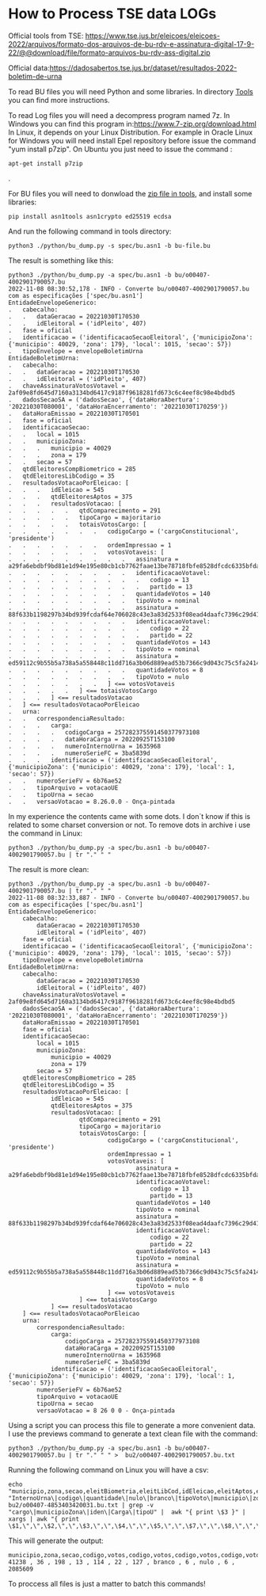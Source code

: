 #   How to Process TSE data LOGs

Official tools from TSE: https://www.tse.jus.br/eleicoes/eleicoes-2022/arquivos/formato-dos-arquivos-de-bu-rdv-e-assinatura-digital-17-9-22/@@download/file/formato-arquivos-bu-rdv-ass-digital.zip

Official data:https://dadosabertos.tse.jus.br/dataset/resultados-2022-boletim-de-urna
           

To read BU files you will need Python and some libraries. In directory <a href=Tools>Tools</a> you can find more instructions.

To read Log files you will need a decompress program named 7z. In Windows you can find this program in:https://www.7-zip.org/download.html
In Linux, it depends on your Linux Distribution. For example in Oracle Linux for Windows you will need install Epel repository before issue the command "yum install p7zip". On Ubuntu you just need to issue the command : 
```
apt-get install p7zip 
```
.

For BU files you will need to donwload the <a href=https://www.tse.jus.br/eleicoes/eleicoes-2022/arquivos/formato-dos-arquivos-de-bu-rdv-e-assinatura-digital-17-9-22/@@download/file/formato-arquivos-bu-rdv-ass-digital.zip>zip file in tools</a>, and install some libraries:
```
pip install asn1tools asn1crypto ed25519 ecdsa 
```

And run the following command in tools directory: 
```
python3 ./python/bu_dump.py -s spec/bu.asn1 -b bu-file.bu 
```

The result is something like this:

```
python3 ./python/bu_dump.py -a spec/bu.asn1 -b bu/o00407-4002901790057.bu
2022-11-08 08:30:52,178 - INFO - Converte bu/o00407-4002901790057.bu com as especificações ['spec/bu.asn1']
EntidadeEnvelopeGenerico:
.   cabecalho:
.   .   dataGeracao = 20221030T170530
.   .   idEleitoral = ('idPleito', 407)
.   fase = oficial
.   identificacao = ('identificacaoSecaoEleitoral', {'municipioZona': {'municipio': 40029, 'zona': 179}, 'local': 1015, 'secao': 57})
.   tipoEnvelope = envelopeBoletimUrna
EntidadeBoletimUrna:
.   cabecalho:
.   .   dataGeracao = 20221030T170530
.   .   idEleitoral = ('idPleito', 407)
.   chaveAssinaturaVotosVotavel = 2af09e8fd645d7160a3134bd6417c9187f9618281fd673c6c4eef8c98e4bdbd5
.   dadosSecaoSA = ('dadosSecao', {'dataHoraAbertura': '20221030T080001', 'dataHoraEncerramento': '20221030T170259'})
.   dataHoraEmissao = 20221030T170501
.   fase = oficial
.   identificacaoSecao:
.   .   local = 1015
.   .   municipioZona:
.   .   .   municipio = 40029
.   .   .   zona = 179
.   .   secao = 57
.   qtdEleitoresCompBiometrico = 285
.   qtdEleitoresLibCodigo = 35
.   resultadosVotacaoPorEleicao: [
.   .   .   idEleicao = 545
.   .   .   qtdEleitoresAptos = 375
.   .   .   resultadosVotacao: [
.   .   .   .   .   qtdComparecimento = 291
.   .   .   .   .   tipoCargo = majoritario
.   .   .   .   .   totaisVotosCargo: [
.   .   .   .   .   .   .   codigoCargo = ('cargoConstitucional', 'presidente')
.   .   .   .   .   .   .   ordemImpressao = 1
.   .   .   .   .   .   .   votosVotaveis: [
.   .   .   .   .   .   .   .   .   assinatura = a29fa6ebdbf9bd81e1d94e195e80cb1cb7762faae13be78718fbfe8528dfcdc6335bfda1c105e73648d1dabcfb0b5a45691977bf1634320198f908dd118c090c
.   .   .   .   .   .   .   .   .   identificacaoVotavel:
.   .   .   .   .   .   .   .   .   .   codigo = 13
.   .   .   .   .   .   .   .   .   .   partido = 13
.   .   .   .   .   .   .   .   .   quantidadeVotos = 140
.   .   .   .   .   .   .   .   .   tipoVoto = nominal
.   .   .   .   .   .   .   .   .   assinatura = 88f633b1198297b34bd939fcdaf64e706028c43e3a83d2533f08ead4daafc7396c29d413e46693157f58c123e8f4edc00d4dd0282a385a23620313fd6ac0810d
.   .   .   .   .   .   .   .   .   identificacaoVotavel:
.   .   .   .   .   .   .   .   .   .   codigo = 22
.   .   .   .   .   .   .   .   .   .   partido = 22
.   .   .   .   .   .   .   .   .   quantidadeVotos = 143
.   .   .   .   .   .   .   .   .   tipoVoto = nominal
.   .   .   .   .   .   .   .   .   assinatura = ed59112c9b55b5a738a5a558448c11dd716a3b06d889ead53b7366c9d043c75c5fa2414380765c9c1ee046e3234ee41b1460a0513bd62eb17c082babec45620c
.   .   .   .   .   .   .   .   .   quantidadeVotos = 8
.   .   .   .   .   .   .   .   .   tipoVoto = nulo
.   .   .   .   .   .   .   ] <== votosVotaveis
.   .   .   .   .   ] <== totaisVotosCargo
.   .   .   ] <== resultadosVotacao
.   ] <== resultadosVotacaoPorEleicao
.   urna:
.   .   correspondenciaResultado:
.   .   .   carga:
.   .   .   .   codigoCarga = 257282375591450377973108
.   .   .   .   dataHoraCarga = 20220925T153100
.   .   .   .   numeroInternoUrna = 1635968
.   .   .   .   numeroSerieFC = 3ba5839d
.   .   .   identificacao = ('identificacaoSecaoEleitoral', {'municipioZona': {'municipio': 40029, 'zona': 179}, 'local': 1, 'secao': 57})
.   .   numeroSerieFV = 6b76ae52
.   .   tipoArquivo = votacaoUE
.   .   tipoUrna = secao
.   .   versaoVotacao = 8.26.0.0 - Onça-pintada
```

In my experience the contents came with some dots. I don´t know if this is related to some charset conversion or not. To remove dots in archive i use the command in Linux: 
```
python3 ./python/bu_dump.py -a spec/bu.asn1 -b bu/o00407-4002901790057.bu | tr "." " "  
```

The result is more clean:
```
python3 ./python/bu_dump.py -a spec/bu.asn1 -b bu/o00407-4002901790057.bu | tr "." " "
2022-11-08 08:32:33,887 - INFO - Converte bu/o00407-4002901790057.bu com as especificações ['spec/bu.asn1']
EntidadeEnvelopeGenerico:
    cabecalho:
        dataGeracao = 20221030T170530
        idEleitoral = ('idPleito', 407)
    fase = oficial
    identificacao = ('identificacaoSecaoEleitoral', {'municipioZona': {'municipio': 40029, 'zona': 179}, 'local': 1015, 'secao': 57})
    tipoEnvelope = envelopeBoletimUrna
EntidadeBoletimUrna:
    cabecalho:
        dataGeracao = 20221030T170530
        idEleitoral = ('idPleito', 407)
    chaveAssinaturaVotosVotavel = 2af09e8fd645d7160a3134bd6417c9187f9618281fd673c6c4eef8c98e4bdbd5
    dadosSecaoSA = ('dadosSecao', {'dataHoraAbertura': '20221030T080001', 'dataHoraEncerramento': '20221030T170259'})
    dataHoraEmissao = 20221030T170501
    fase = oficial
    identificacaoSecao:
        local = 1015
        municipioZona:
            municipio = 40029
            zona = 179
        secao = 57
    qtdEleitoresCompBiometrico = 285
    qtdEleitoresLibCodigo = 35
    resultadosVotacaoPorEleicao: [
            idEleicao = 545
            qtdEleitoresAptos = 375
            resultadosVotacao: [
                    qtdComparecimento = 291
                    tipoCargo = majoritario
                    totaisVotosCargo: [
                            codigoCargo = ('cargoConstitucional', 'presidente')
                            ordemImpressao = 1
                            votosVotaveis: [
                                    assinatura = a29fa6ebdbf9bd81e1d94e195e80cb1cb7762faae13be78718fbfe8528dfcdc6335bfda1c105e73648d1dabcfb0b5a45691977bf1634320198f908dd118c090c
                                    identificacaoVotavel:
                                        codigo = 13
                                        partido = 13
                                    quantidadeVotos = 140
                                    tipoVoto = nominal
                                    assinatura = 88f633b1198297b34bd939fcdaf64e706028c43e3a83d2533f08ead4daafc7396c29d413e46693157f58c123e8f4edc00d4dd0282a385a23620313fd6ac0810d
                                    identificacaoVotavel:
                                        codigo = 22
                                        partido = 22
                                    quantidadeVotos = 143
                                    tipoVoto = nominal
                                    assinatura = ed59112c9b55b5a738a5a558448c11dd716a3b06d889ead53b7366c9d043c75c5fa2414380765c9c1ee046e3234ee41b1460a0513bd62eb17c082babec45620c
                                    quantidadeVotos = 8
                                    tipoVoto = nulo
                            ] <== votosVotaveis
                    ] <== totaisVotosCargo
            ] <== resultadosVotacao
    ] <== resultadosVotacaoPorEleicao
    urna:
        correspondenciaResultado:
            carga:
                codigoCarga = 257282375591450377973108
                dataHoraCarga = 20220925T153100
                numeroInternoUrna = 1635968
                numeroSerieFC = 3ba5839d
            identificacao = ('identificacaoSecaoEleitoral', {'municipioZona': {'municipio': 40029, 'zona': 179}, 'local': 1, 'secao': 57})
        numeroSerieFV = 6b76ae52
        tipoArquivo = votacaoUE
        tipoUrna = secao
        versaoVotacao = 8 26 0 0 - Onça-pintada
```

 Using a script you can process this file to generate a more convenient data. I use the previews command to generate a text clean file with the command: 
 ```
 python3 ./python/bu_dump.py -a spec/bu.asn1 -b bu/o00407-4002901790057.bu | tr "." " " >  bu2/o00407-4002901790057.bu.txt 
 ```

Running the following command on Linux you will have a csv: 
```
echo "municipio,zona,secao,eleitBiometria,eleitLibCod,idEleicao,eleitAptos,eleitCompa,LulaVotos,BolsoVotos,brancoVotos,nuloVotos,urna";grep  "InternoUrna\|codigo\|quantidade\|nulo\|branco\|tipoVoto\|municipio\|zona\|secao\|Biometrico\|LibCod\|idEleic\|Aptos\|Compar"  bu2/o00407-4853403420031.bu.txt | grep -v "cargo\|municipioZona\|iden\|Carga\|tipoU" |  awk "{ print \$3 }" | xargs | awk "{ print \$1,\",\",\$2,\",\",\$3,\",\",\$4,\",\",\$5,\",\",\$7,\",\",\$8,\",\",\$10,\",\",\$13,\",\",\$15,\",\",\$17,\",\",\$19}"
```

This will generate the output:
```
municipio,zona,secao,codigo,votos,codigo,votos,codigo,votos,codigo,votos,urna
41238 , 36 , 198 , 13 , 114 , 22 , 127 , branco , 6 , nulo , 6 , 2085609
```
To proccess all files is just a matter to batch this commands!

